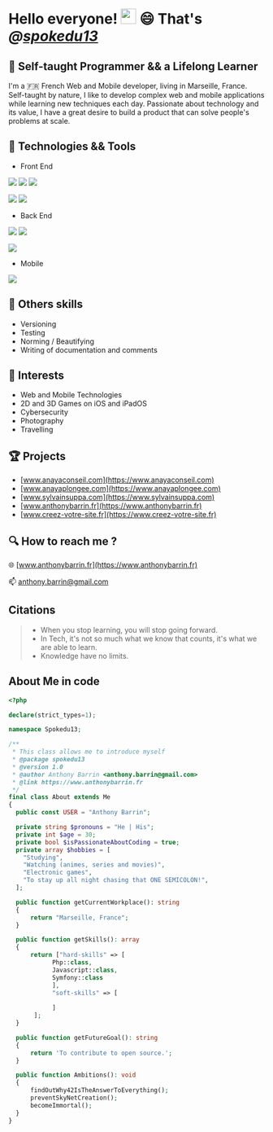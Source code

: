 # Hello everyone! <img src="https://raw.githubusercontent.com/MartinHeinz/MartinHeinz/master/wave.gif" width="30px" height="30px"> 😄 That's ***@[spokedu13](https://spokedu13.github.io/)***

## :seedling: Self-taught Programmer && a Lifelong Learner

I'm a :fr: French Web and Mobile developer, living in Marseille, France. Self-taught by nature, I like to develop complex web and mobile applications while learning new techniques each day. Passionate about technology and its value, I have a great desire to build a product that can solve people's problems at scale.

## :wrench: Technologies && Tools

- Front End

![](https://img.shields.io/badge/.-html-%23E34F26?style=for-the-badge&logo=html5) ![](https://img.shields.io/badge/.-css3-%231572B6?style=for-the-badge&logo=css3) ![](https://img.shields.io/badge/.-javascript-%23F7DF1E?style=for-the-badge&logo=javascript)

![](https://img.shields.io/badge/.-jQuery-%230769AD?style=for-the-badge&logo=jquery) ![](https://img.shields.io/badge/.-bootstrap-%237952B3?style=for-the-badge&logo=bootstrap) 

- Back End

![](https://img.shields.io/badge/.-Php-%23777BB4?style=for-the-badge&logo=php) ![](https://img.shields.io/badge/.-MySQL-%234479A1?style=for-the-badge&logo=mysql)

![](https://img.shields.io/badge/.-symfony-%23000000?style=for-the-badge&logo=symfony) 

- Mobile

![](https://img.shields.io/badge/.-swift-%23FA7343?style=for-the-badge&logo=swift)

## :nut_and_bolt: Others skills

- Versioning
- Testing
- Norming / Beautifying
- Writing of documentation and comments

## :eyes: Interests

- Web and Mobile Technologies 
- 2D and 3D Games on iOS and iPadOS
- Cybersecurity
- Photography
- Travelling

## :trophy: Projects

- [www.anayaconseil.com](https://www.anayaconseil.com)
- [www.anayaplongee.com](https://www.anayaplongee.com)
- [www.sylvainsuppa.com](https://www.sylvainsuppa.com)
- [www.anthonybarrin.fr](https://www.anthonybarrin.fr)
- [www.creez-votre-site.fr](https://www.creez-votre-site.fr)

## :mag: How to reach me ?

:globe_with_meridians: [www.anthonybarrin.fr](https://www.anthonybarrin.fr)

:mailbox: anthony.barrin@gmail.com

## Citations 

> - When you stop learning, you will stop going forward.
> - In Tech, it's not so much what we know that counts, it's what we are able to learn.
> - Knowledge have no limits.

## About Me in code

```php
<?php

declare(strict_types=1);

namespace Spokedu13;

/**
 * This class allows me to introduce myself
 * @package spokedu13
 * @version 1.0
 * @author Anthony Barrin <anthony.barrin@gmail.com>
 * @link https://www.anthonybarrin.fr
 */
final class About extends Me
{
  public const USER = "Anthony Barrin";

  private string $pronouns = "He | His";
  private int $age = 30;
  private bool $isPassionateAboutCoding = true;
  private array $hobbies = [
    "Studying",
    "Watching (animes, series and movies)",
    "Electronic games",
    "To stay up all night chasing that ONE SEMICOLON!",
  ];

  public function getCurrentWorkplace(): string
  {
      return "Marseille, France";
  }

  public function getSkills(): array
  {
      return ["hard-skills" => [
            Php::class,
            Javascript::class,
            Symfony::class
            ],
            "soft-skills" => [
            
            ]
       ];
  }

  public function getFutureGoal(): string
  {
      return 'To contribute to open source.';
  }

  public function Ambitions(): void
  {
      findOutWhy42IsTheAnswerToEverything();
      preventSkyNetCreation();
      becomeImmortal();
  }
}
```
